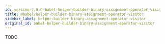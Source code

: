 ```yaml
---
id: version-7.0.0-babel-helper-builder-binary-assignment-operator-visitor
title: @babel/helper-builder-binary-assignment-operator-visitor
sidebar_label: helper-builder-binary-assignment-operator-visitor
original_id: babel-helper-builder-binary-assignment-operator-visitor
---
```


TODO

